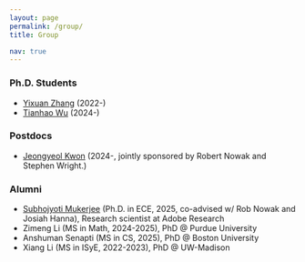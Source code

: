 ```yaml
---
layout: page
permalink: /group/
title: Group

nav: true
---
```


### Ph.D. Students

- <a href="https://sites.google.com/wisc.edu/yixuanzhang/">Yixuan Zhang</a> (2022-) <br> 
- <a href="https://tianhao00.github.io/">Tianhao Wu</a> (2024-)

### Postdocs

- <a href="https://kwonchungli.github.io/">Jeongyeol Kwon</a> (2024-, jointly sponsored by Robert Nowak and Stephen Wright.) <br> 

### Alumni
- <a href="https://subhojyoti.github.io/">Subhojyoti Mukerjee</a> (Ph.D. in ECE, 2025, co-advised w/ Rob Nowak and Josiah Hanna), Research scientist at Adobe Research <br>
- Zimeng Li (MS in Math, 2024-2025), PhD @ Purdue University <br>
- Anshuman Senapti (MS in CS, 2025), PhD @ Boston University <br>
- Xiang Li (MS in ISyE, 2022-2023), PhD @ UW-Madison<br> 